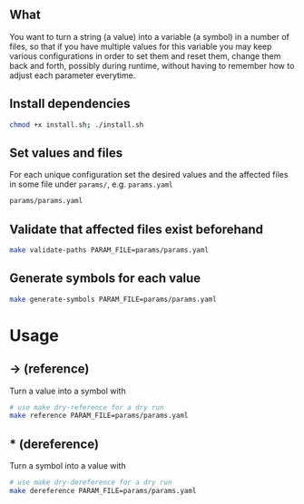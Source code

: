 ## What

You want to turn a string (a value) into a variable (a symbol) in a number of files, so that if you have multiple values for this variable you may keep various configurations in order to set them and reset them, change them back and forth, possibly during runtime, without having to remember how to adjust each parameter everytime.

## Install dependencies

```bash
chmod +x install.sh; ./install.sh
```

## Set values and files

For each unique configuration set the desired values and the affected files in some file under `params/`, e.g. `params.yaml`

```bash
params/params.yaml
```

## Validate that affected files exist beforehand

```bash
make validate-paths PARAM_FILE=params/params.yaml
```



## Generate symbols for each value

```bash
make generate-symbols PARAM_FILE=params/params.yaml
```

# Usage

## → (reference)

Turn a value into a symbol with

```bash
# use make dry-reference for a dry run
make reference PARAM_FILE=params/params.yaml
```

## * (dereference)

Turn a symbol into a value with

```bash
# use make dry-dereference for a dry run
make dereference PARAM_FILE=params/params.yaml
```
